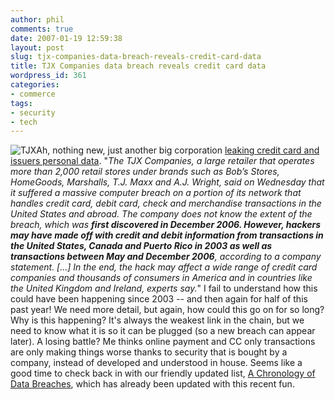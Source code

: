 ```yaml
---
author: phil
comments: true
date: 2007-01-19 12:59:38
layout: post
slug: tjx-companies-data-breach-reveals-credit-card-data
title: TJX Companies data breach reveals credit card data
wordpress_id: 361
categories:
- commerce
tags:
- security
- tech
---
```


![TJX](http://fak3r.com/wp-content/uploads/2007/01/rtemagicc_tjx.jpg)Ah, nothing new, just another big corporation [leaking credit card and issuers personal data](http://www2.csoonline.com/blog_view.html?CID=28255).  "_The TJX Companies, a large retailer that operates more than 2,000 retail stores under brands such as Bob’s Stores, HomeGoods, Marshalls, T.J. Maxx and A.J. Wright, said on Wednesday that it suffered a massive computer breach on a portion of its network that handles credit card, debit card, check and merchandise transactions in the United States and abroad. The company does not know the extent of the breach, which was **first discovered in December 2006. However, hackers may have made off with credit and debit information from transactions in the United States, Canada and Puerto Rico in 2003 as well as transactions between May and December 2006**, according to a company statement. [...] In the end, the hack may affect a wide range of credit card companies and thousands of consumers in America and in countries like the United Kingdom and Ireland, experts say._"  I fail to understand  how this could have been happening since 2003 -- and then again for half of this past year!  We need more detail, but again, how could this go on for so long?  Why is this happening?  It's always the weakest link in the chain, but we need to know what it is so it can be plugged (so a new breach can appear later).  A losing battle?  Me thinks online payment and CC only transactions are only making things worse thanks to security that is bought by a company, instead of developed and understood in house. Seems like a good time to check back in with our friendly updated list, [A Chronology of Data Breaches](http://www.privacyrights.org/ar/ChronDataBreaches.htm), which has already been updated with this recent fun.
